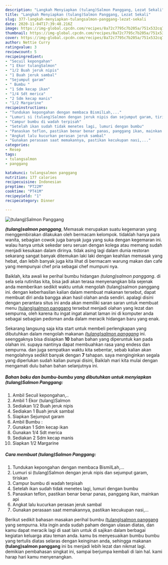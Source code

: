 ```yaml
---
description: "Langkah Menyiapkan (tulang)Salmon Panggang, Lezat Sekali"
title: "Langkah Menyiapkan (tulang)Salmon Panggang, Lezat Sekali"
slug: 377-langkah-menyiapkan-tulangsalmon-panggang-lezat-sekali
date: 2020-11-04T17:39:48.216Z
image: https://img-global.cpcdn.com/recipes/8a72c7795c7b205a/751x532cq70/tulangsalmon-panggang-foto-resep-utama.jpg
thumbnail: https://img-global.cpcdn.com/recipes/8a72c7795c7b205a/751x532cq70/tulangsalmon-panggang-foto-resep-utama.jpg
cover: https://img-global.cpcdn.com/recipes/8a72c7795c7b205a/751x532cq70/tulangsalmon-panggang-foto-resep-utama.jpg
author: Nettie Curry
ratingvalue: 3
reviewcount: 5
recipeingredient:
- "Secuil kepongahan"
- "1 Ekor tulangSalmon"
- "1/2 Buah jeruk nipis"
- "1 Buah jeruk sambal"
- "Sejumput garam"
- " Bumbu "
- "1 Sdm kecap ikan"
- "1/4 Sdt merica"
- "2 Sdm kecap manis"
- "1/2 Margarine"
recipeinstructions:
- "Tundukan kepongahan dengan membaca BismilLah,..."
- "Lumuri si (tulang)Salmon dengan jeruk nipis dan sejumput garam, tiriskan"
- "Campur bumbu di wadah terpisah"
- "Setelah ikan sudah tidak menetes lagi, lumuri dengan bumbu"
- "Panaskan teflon, pastikan benar benar panas, panggang ikan, mainkan api"
- "Angkat lalu kucurkan perasan jeruk sambal"
- "Gunakan perasaan saat memakannya, pastikan kecukupan nasi,..."
categories:
- Resep
tags:
- tulangsalmon
- panggang

katakunci: tulangsalmon panggang 
nutrition: 177 calories
recipecuisine: Indonesian
preptime: "PT22M"
cooktime: "PT41M"
recipeyield: "1"
recipecategory: Dinner

---
```



![(tulang)Salmon Panggang](https://img-global.cpcdn.com/recipes/8a72c7795c7b205a/751x532cq70/tulangsalmon-panggang-foto-resep-utama.jpg)

<b><i>(tulang)salmon panggang</i></b>, Memasak merupakan suatu kegemaran yang menggembirakan dilakukan oleh bermacam kelompok. tidaklah hanya para wanita, sebagian cowok juga banyak juga yang suka dengan kegemaran ini. walau hanya untuk sekedar seru seruan dengan kolega atau memang sudah menjadi kesukaan dalam dirinya. tidak asing lagi dalam dunia restoran sekarang sangat banyak ditemukan laki laki dengan keahlian memasak yang hebat, dan lebih banyak juga kita lihat di bermacam warung makan dan cafe yang mempunyai chef pria sebagai chef mumpuni nya.



Baiklah, kita awali ke perihal bumbu hidangan <i>(tulang)salmon panggang</i>. di sela sela rutinitas kita, bisa jadi akan terasa menyenangkan bila sejenak anda memberikan sedikit waktu untuk mengolah (tulang)salmon panggang ini. dengan keberhasilan kalian dalam membuat makanan tersebut, dapat membuat diri anda bangga akan hasil olahan anda sendiri. apalagi disini dengan perantara situs ini anda akan memiliki saran saran untuk membuat menu <u>(tulang)salmon panggang</u> tersebut menjadi olahan yang lezat dan sempurna, oleh karena itu ingat ingat alamat laman ini di komputer anda sebagai sebagian pedoman anda dalam meracik hidangan baru yang enak.


Sekarang langsung saja kita start untuk membeli perlengkapan yang dibutuhkan dalam mengolah makanan <u><i>(tulang)salmon panggang</i></u> ini. seenggaknya bisa disiapkan <b>10</b> bahan bahan yang diperuntuk kan pada olahan ini. supaya nantinya dapat membuahkan rasa yang endess dan sempurna. dan juga sempatkan waktu kita sebentar, sebab kalian akan mengolahnya sedikit banyak dengan <b>7</b> tahapan. saya menginginkan segala yang diperlukan sudah kalian punyai disini, Baiklah mari kita mulai dengan mengamati dulu bahan bahan selanjutnya ini.

<!--inarticleads1-->

##### Bahan baku dan bumbu-bumbu yang dibutuhkan untuk menyiapkan (tulang)Salmon Panggang:

1. Ambil Secuil kepongahan,..
1. Ambil 1 Ekor (tulang)Salmon
1. Sediakan 1/2 Buah jeruk nipis
1. Sediakan 1 Buah jeruk sambal
1. Siapkan Sejumput garam
1. Ambil  Bumbu :
1. Gunakan 1 Sdm kecap ikan
1. Gunakan 1/4 Sdt merica
1. Sediakan 2 Sdm kecap manis
1. Siapkan 1/2 Margarine




<!--inarticleads2-->

##### Cara membuat (tulang)Salmon Panggang:

1. Tundukan kepongahan dengan membaca BismilLah,...
1. Lumuri si (tulang)Salmon dengan jeruk nipis dan sejumput garam, tiriskan
1. Campur bumbu di wadah terpisah
1. Setelah ikan sudah tidak menetes lagi, lumuri dengan bumbu
1. Panaskan teflon, pastikan benar benar panas, panggang ikan, mainkan api
1. Angkat lalu kucurkan perasan jeruk sambal
1. Gunakan perasaan saat memakannya, pastikan kecukupan nasi,...




Berikut sedikit bahasan masakan perihal bumbu <u>(tulang)salmon panggang</u> yang sempurna. kita ingin anda sudah paham dengan ulasan diatas, dan kamu dapat meracik lagi di saat lain untuk di sajikan dalam berbagai kegiatan keluarga atau teman anda. kamu bs menyesuaikan bumbu bumbu yang tertulis diatas selaras dengan keinginan anda, sehingga makanan <b>(tulang)salmon panggang</b> ini bs menjadi lebih lezat dan nikmat lagi. demikian pembahasan singkat ini, sampai berjumpa kembali di lain hal. kami harap hari kamu menyenangkan.

